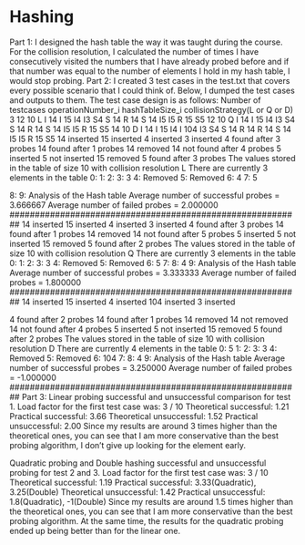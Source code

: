 # Hashing

Part 1:
I designed the hash table the way it was taught during the course. For the collision resolution, I calculated the number of times I have consecutively visited the numbers that I have already probed before and if that number was equal to the number of elements I hold in my hash table, I would stop probing.
Part 2:
I created 3 test cases in the test.txt that covers every possible scenario that I could think of. Below, I dumped the test cases and outputs to them.
The test case design is as follows:
Number of testcases
operationNumber_i hashTableSize_i collisionStrategy(L or Q or D)
3
12 10 L I 14
I 15
I4
I3
S4
S 14
R 14
S 14
I5
I5
R 15 S5
12 10 Q I 14
I 15
I4
I3
S4
S 14
R 14
S 14
I5
I5
R 15 S5
14 10 D I 14
I 15 I4
I 104 I3 S4 S 14 R 14 R 14 S 14 I5 I5
R 15 S5
14 inserted
15 inserted
4 inserted
3 inserted
4 found after 3 probes 14 found after 1 probes 14 removed
14 not found after 4 probes 5 inserted
5 not inserted
15 removed
5 found after 3 probes
The values stored in the table of size 10 with collision resolution L There are currently 3 elements in the table
0:
1:
2:
3: 3
4: Removed
5: Removed
6: 4
7: 5

8: 9:
Analysis of the Hash table
Average number of successful probes = 3.666667
Average number of failed probes = 2.000000 ##########################################################
14 inserted
15 inserted
4 inserted
3 inserted
4 found after 3 probes 14 found after 1 probes 14 removed
14 not found after 5 probes 5 inserted
5 not inserted
15 removed
5 found after 2 probes
The values stored in the table of size 10 with collision resolution Q There are currently 3 elements in the table
0:
1:
2:
3: 3
4: Removed
5: Removed
6: 5
7: 8: 4 9:
Analysis of the Hash table
Average number of successful probes = 3.333333
Average number of failed probes = 1.800000 ##########################################################
14 inserted 15 inserted 4 inserted 104 inserted 3 inserted

4 found after 2 probes 14 found after 1 probes 14 removed
14 not removed
14 not found after 4 probes 5 inserted
5 not inserted
15 removed
5 found after 2 probes
The values stored in the table of size 10 with collision resolution D There are currently 4 elements in the table
0: 5
1:
2:
3: 3
4: Removed
5: Removed
6: 104
7: 8: 4 9:
Analysis of the Hash table
Average number of successful probes = 3.250000
Average number of failed probes = -1.000000 ##########################################################
Part 3:
Linear probing successful and unsuccessful comparison for test 1. Load factor for the first test case was: 3 / 10
Theoretical successful: 1.21 Practical successful: 3.66 Theoretical unsuccessful: 1.52 Practical unsuccessful: 2.00
Since my results are around 3 times higher than the theoretical ones, you can see that I am more conservative than the best probing algorithm, I don’t give up looking for the element early.

  Quadratic probing and Double hashing successful and unsuccessful probing for test 2 and 3.
Load factor for the first test case was: 3 / 10
Theoretical successful: 1.19 Practical successful: 3.33(Quadratic), 3.25(Double) Theoretical unsuccessful: 1.42 Practical unsuccessful: 1.8(Quadratic), -1(Double)
Since my results are around 1.5 times higher than the theoretical ones, you can see that I am more conservative than the best probing algorithm. At the same time, the results for the quadratic probing ended up being better than for the linear one.
  
